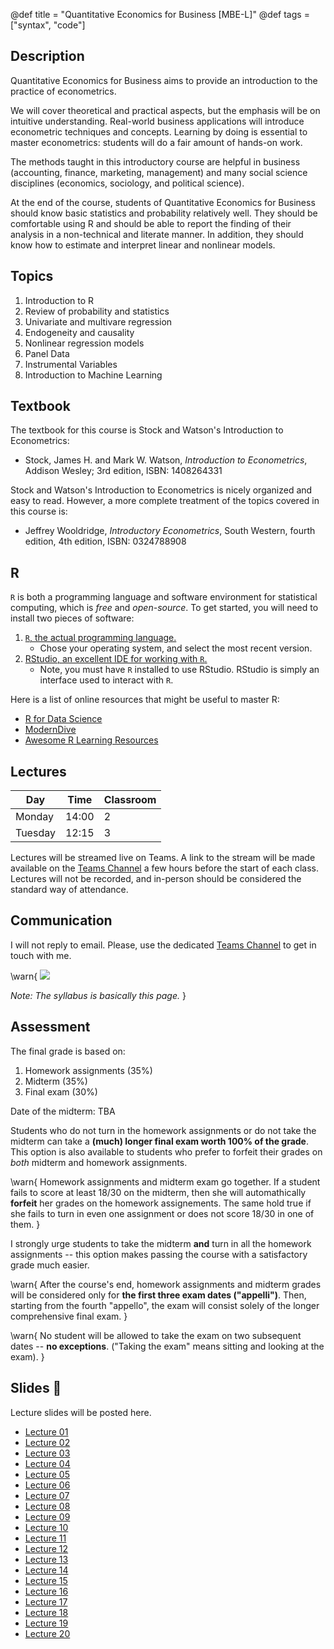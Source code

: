 @def title = "Quantitative Economics for Business [MBE-L]"
@def tags = ["syntax", "code"]

<!-- # Quantitative Economics for Business [MBE-L] 2021/2022 edition!

\tableofcontents you can use \toc as well -->

## Description

Quantitative Economics for Business aims to provide an introduction to the practice of econometrics.

We will cover theoretical and practical aspects, but the emphasis will be on intuitive understanding. Real-world business applications will introduce econometric techniques and concepts. Learning by doing is essential to master econometrics: students will do a fair amount of hands-on work.

The methods taught in this introductory course are helpful in business (accounting, finance, marketing, management) and many social science disciplines (economics, sociology, and political science).

At the end of the course, students of Quantitative Economics for Business should know basic statistics and probability relatively well. They should be comfortable using R and should be able to report the finding of their analysis in a non-technical and literate manner. In addition, they should know how to estimate and interpret linear and nonlinear models. 

## Topics

1. Introduction to R
2. Review of probability and statistics 
3. Univariate and multivare regression
4. Endogeneity and causality
5. Nonlinear regression models
6. Panel Data
7. Instrumental Variables
8. Introduction to Machine Learning

## Textbook

The textbook for this course is Stock and Watson's Introduction to Econometrics:

- Stock, James H. and Mark W. Watson, _Introduction to Econometrics_, Addison Wesley; 3rd edition, ISBN: 1408264331

Stock and Watson's Introduction to Econometrics is nicely organized and easy to read. However, a more complete treatment of the topics covered in this course is:

- Jeffrey Wooldridge, _Introductory Econometrics_, South Western, fourth edition, 4th edition, ISBN: 0324788908

## R

`R` is both a programming language and software environment for statistical computing, which is *free* and *open-source*. To get started, you will need to install two pieces of software:

1. [`R`, the actual programming language.](https://www.r-project.org)
    - Chose your operating system, and select the most recent version.
1. [RStudio, an excellent IDE for working with `R`.](http://www.rstudio.com/)
    - Note, you must have `R` installed to use RStudio. RStudio is simply an interface used to interact with `R`.

Here is a list of online resources that might be useful to master R:

- [R for Data Science](https://r4ds.had.co.nz)
- [ModernDive](https://moderndive.com/)
- [Awesome R Learning Resources](https://github.com/iamericfletcher/awesome-r-learning-resources)


## Lectures 

| Day       | Time  | Classroom |
|-----------|-------|-----------|
| Monday   | 14:00 | 2         |
| Tuesday | 12:15 | 3         |

Lectures will be streamed live on Teams. A link to the stream will be made available on the [Teams Channel][] a few hours before the start of each class. Lectures will not be recorded, and in-person should be considered the standard way of attendance. 

## Communication

I will not reply to email. Please, use the dedicated [Teams Channel][] to get in touch with me. 

\warn{
![](https://www.universityaffairs.ca/wp-content/uploads/2021/08/syllabus.png)

_Note:_ _The syllabus is basically this page._
}
## Assessment

The final grade is based on:

1. Homework assignments (35%)
2. Midterm (35%)
3. Final exam (30%)

Date of the midterm: TBA


Students who do not turn in the homework assignments or do not take the midterm can take a **(much) longer final exam worth 100% of the grade**. This option is also available to students who prefer to forfeit their grades on *both* midterm and homework assignments.

\warn{
Homework assignments and midterm exam go together. If a student fails to score at least 18/30 on the midterm, then she will automathically **forfeit** her grades on the homework assignements. The same hold true if she fails to turn in even one assignment or does not score 18/30 in one of them. 
}

I strongly urge students to take the midterm **and** turn in all the homework assignments -- this option makes passing the course with a satisfactory grade much easier. 


\warn{
    After the course's end, homework assignments and midterm grades will be considered only for **the first three exam dates ("appelli")**. Then, starting from the fourth "appello", the exam will consist solely of the longer comprehensive final exam.
}

\warn{
No student will be allowed to take the exam on two subsequent dates -- **no exceptions**. ("Taking the exam" means sitting and looking at the exam). 
}

## Slides 📓

Lecture slides will be posted here.

- [Lecture 01](https://unipiit.sharepoint.com/:b:/s/a__td_52512/EaCsnBbXPd1NnJxYxl1XawIBGUVxP_gtApX1dm2LU270EQ?e=omCatd)
- [Lecture 02](https://unipiit.sharepoint.com/:b:/s/a__td_52512/EcV8emRO0-VJjkyZAMeon_wBvtGAa62DnZjEOh415o0nPw?e=XCEr6h)
- [Lecture 03]()
- [Lecture 04]()
- [Lecture 05]()
- [Lecture 06]()
- [Lecture 07]()
- [Lecture 08]()
- [Lecture 09]()
- [Lecture 10]()
- [Lecture 11]()
- [Lecture 12]()
- [Lecture 13]()
- [Lecture 14]()
- [Lecture 15]()
- [Lecture 16]()
- [Lecture 17]()
- [Lecture 18]()
- [Lecture 19]()
- [Lecture 20]()

[Teams Channel]: https://teams.microsoft.com/l/team/19%3ak0X8akVg6WLXmQKYowiSYlE-KE2gEf1ac1bItHiODUA1%40thread.tacv2/conversations?groupId=20b8edd7-eedc-47a8-b400-48476b862508&tenantId=c7456b31-a220-47f5-be52-473828670aa1


[R]: https://r-project.org
